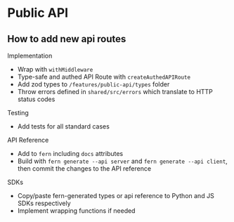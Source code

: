 # Public API

## How to add new api routes

Implementation

- Wrap with `withMiddleware`
- Type-safe and authed API Route with `createAuthedAPIRoute`
- Add zod types to `/features/public-api/types` folder
- Throw errors defined in `shared/src/errors` which translate to HTTP status codes

Testing

- Add tests for all standard cases

API Reference

- Add to `fern` including `docs` attributes
- Build with `fern generate --api server` and `fern generate --api client`, then commit the changes to the API reference

SDKs

- Copy/paste fern-generated types or api reference to Python and JS SDKs respectively
- Implement wrapping functions if needed
